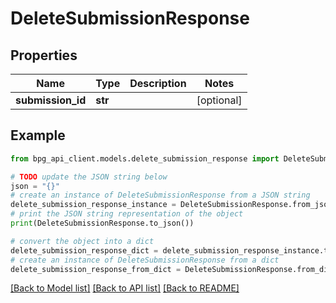# DeleteSubmissionResponse


## Properties

Name | Type | Description | Notes
------------ | ------------- | ------------- | -------------
**submission_id** | **str** |  | [optional] 

## Example

```python
from bpg_api_client.models.delete_submission_response import DeleteSubmissionResponse

# TODO update the JSON string below
json = "{}"
# create an instance of DeleteSubmissionResponse from a JSON string
delete_submission_response_instance = DeleteSubmissionResponse.from_json(json)
# print the JSON string representation of the object
print(DeleteSubmissionResponse.to_json())

# convert the object into a dict
delete_submission_response_dict = delete_submission_response_instance.to_dict()
# create an instance of DeleteSubmissionResponse from a dict
delete_submission_response_from_dict = DeleteSubmissionResponse.from_dict(delete_submission_response_dict)
```
[[Back to Model list]](../README.md#documentation-for-models) [[Back to API list]](../README.md#documentation-for-api-endpoints) [[Back to README]](../README.md)


